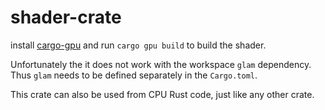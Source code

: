 # shader-crate

install [cargo-gpu](https://github.com/Rust-GPU/cargo-gpu) and run
`cargo gpu build` to build the shader.

Unfortunately the it does not work with the workspace `glam` dependency. Thus
`glam` needs to be defined separately in the `Cargo.toml`.

This crate can also be used from CPU Rust code, just like any other crate.
